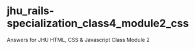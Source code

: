 # jhu_rails-specialization_class4_module2_css
Answers for JHU HTML, CSS &amp; Javascript Class Module 2
